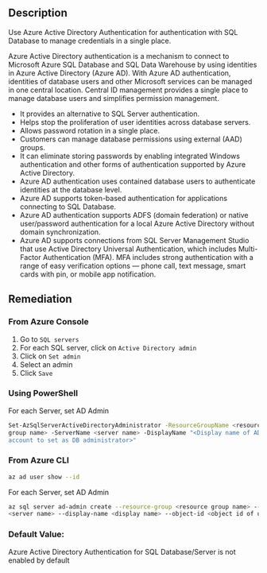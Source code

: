 ## Description

Use Azure Active Directory Authentication for authentication with SQL Database to manage credentials in a single place.

Azure Active Directory authentication is a mechanism to connect to Microsoft Azure SQL Database and SQL Data Warehouse by using identities in Azure Active Directory (Azure AD). With Azure AD authentication, identities of database users and other Microsoft services can be managed in one central location. Central ID management provides a single place to manage database users and simplifies permission management.
  - It provides an alternative to SQL Server authentication.
  - Helps stop the proliferation of user identities across database servers.
  - Allows password rotation in a single place.
  - Customers can manage database permissions using external (AAD) groups.
  - It can eliminate storing passwords by enabling integrated Windows authentication and other forms of authentication supported by Azure Active Directory.
  - Azure AD authentication uses contained database users to authenticate identities at the database level.
  - Azure AD supports token-based authentication for applications connecting to SQL Database.
  - Azure AD authentication supports ADFS (domain federation) or native user/password authentication for a local Azure Active Directory without domain synchronization.
  - Azure AD supports connections from SQL Server Management Studio that use Active Directory Universal Authentication, which includes Multi-Factor Authentication (MFA). MFA includes strong authentication with a range of easy verification options — phone call, text message, smart cards with pin, or mobile app notification.

## Remediation

### From Azure Console

  1. Go to `SQL servers`
  2. For each SQL server, click on `Active Directory admin`
  3. Click on `Set admin`
  4. Select an admin
  5. Click `Save`

### Using PowerShell

For each Server, set AD Admin

```bash
Set-AzSqlServerActiveDirectoryAdministrator -ResourceGroupName <resource
group name> -ServerName <server name> -DisplayName "<Display name of AD
account to set as DB administrator>"
```

### From Azure CLI

```bash
az ad user show --id
```

For each Server, set AD Admin

```bash
az sql server ad-admin create --resource-group <resource group name> --server
<server name> --display-name <display name> --object-id <object id of user>
```

### Default Value:

Azure Active Directory Authentication for SQL Database/Server is not enabled by default
